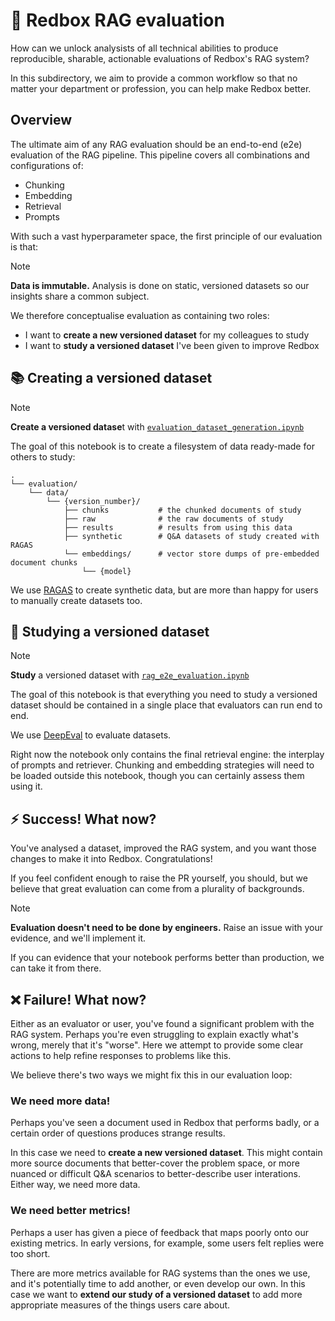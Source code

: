 # 📮 Redbox RAG evaluation

How can we unlock analysists of all technical abilities to produce reproducible, sharable, actionable evaluations of Redbox's RAG system?

In this subdirectory, we aim to provide a common workflow so that no matter your department or profession, you can help make Redbox better.

## Overview

The ultimate aim of any RAG evaluation should be an end-to-end (e2e) evaluation of the RAG pipeline. This pipeline covers all combinations and configurations of:

* Chunking
* Embedding
* Retrieval
* Prompts

With such a vast hyperparameter space, the first principle of our evaluation is that:

> [!NOTE]  
> **Data is immutable.** Analysis is done on static, versioned datasets so our insights share a common subject.

We therefore conceptualise evaluation as containing two roles:

* I want to **create a new versioned dataset** for my colleagues to study
* I want to **study a versioned dataset** I've been given to improve Redbox

## 📚 Creating a versioned dataset

> [!NOTE]  
> **Create a versioned datase**t with [`evaluation_dataset_generation.ipynb`](/notebooks/evaluation/rag_e2e_evaluation.ipynb)

The goal of this notebook is to create a filesystem of data ready-made for others to study:

```text
.
└── evaluation/
    └── data/
        └── {version_number}/
            ├── chunks           # the chunked documents of study
            ├── raw              # the raw documents of study
            ├── results          # results from using this data
            ├── synthetic        # Q&A datasets of study created with RAGAS
            └── embeddings/      # vector store dumps of pre-embedded document chunks
                └── {model}
```

We use [RAGAS](https://ragas.io) to create synthetic data, but are more than happy for users to manually create datasets too.

## 🔎 Studying a versioned dataset

> [!NOTE]  
> **Study** a versioned dataset with [`rag_e2e_evaluation.ipynb`](/notebooks/evaluation/rag_e2e_evaluation.ipynb)

The goal of this notebook is that everything you need to study a versioned dataset should be contained in a single place that evaluators can run end to end.

We use [DeepEval](https://docs.confident-ai.com) to evaluate datasets.

Right now the notebook only contains the final retrieval engine: the interplay of prompts and retriever. Chunking and embedding strategies will need to be loaded outside this notebook, though you can certainly assess them using it.

## ⚡️ Success! What now?

You've analysed a dataset, improved the RAG system, and you want those changes to make it into Redbox. Congratulations! 

If you feel confident enough to raise the PR yourself, you should, but we believe that great evaluation can come from a plurality of backgrounds.

> [!NOTE]  
> **Evaluation doesn't need to be done by engineers.** Raise an issue with your evidence, and we'll implement it.

If you can evidence that your notebook performs better than production, we can take it from there.

## ❌ Failure! What now?

Either as an evaluator or user, you've found a significant problem with the RAG system. Perhaps you're even struggling to explain exactly what's wrong, merely that it's "worse". Here we attempt to provide some clear actions to help refine responses to problems like this.

We believe there's two ways we might fix this in our evaluation loop:

### We need more data!

Perhaps you've seen a document used in Redbox that performs badly, or a certain order of questions produces strange results.

In this case we need to **create a new versioned dataset**. This might contain more source documents that better-cover the problem space, or more nuanced or difficult Q&A scenarios to better-describe user interations. Either way, we need more data.

### We need better metrics!

Perhaps a user has given a piece of feedback that maps poorly onto our existing metrics. In early versions, for example, some users felt replies were too short.

There are more metrics available for RAG systems than the ones we use, and it's potentially time to add another, or even develop our own. In this case we want to **extend our study of a versioned dataset** to add more appropriate measures of the things users care about.
